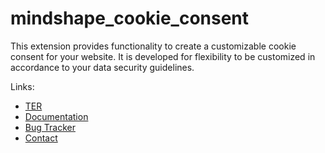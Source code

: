 mindshape_cookie_consent
========================

This extension provides functionality to create  a customizable cookie consent for your website.
It is developed for flexibility to be customized in accordance to your data security guidelines.

Links:
- [TER](https://extensions.typo3.org/extension/mindshape_cookie_consent/)
- [Documentation](https://docs.typo3.org/p/mindshape/mindshape-cookie-consent/2.1/en-us/)
- [Bug Tracker](https://github.com/mindshape-GmbH/mindshape_cookie_consent/issues)
- [Contact](mailto:info@mindshape.de)
